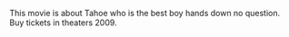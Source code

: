 This movie is about Tahoe who is the best boy hands down no question. Buy tickets in theaters 2009.
